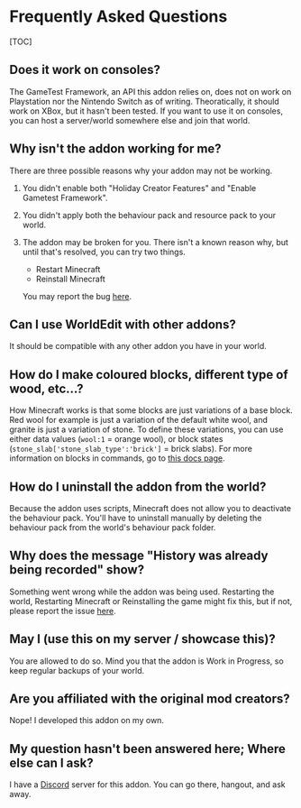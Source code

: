 # Frequently Asked Questions

[TOC]

## Does it work on consoles?

The GameTest Framework, an API this addon relies on, does not on work on Playstation nor the Nintendo Switch as of writing. Theoratically, it should work on XBox, but it hasn't been tested. If you want to use it on consoles, you can host a server/world somewhere else and join that world.

## Why isn't the addon working for me?

There are three possible reasons why your addon may not be working.

1. You didn't enable both "Holiday Creator Features" and "Enable Gametest Framework".
2. You didn't apply both the behaviour pack and resource pack to your world.
3. The addon may be broken for you. There isn't a known reason why, but until that's resolved, you can try two things.

    * Restart Minecraft
    * Reinstall Minecraft 
  
    You may report the bug [here](https://github.com/SIsilicon/WorldEdit-BE/issues).

## Can I use WorldEdit with other addons?

It should be compatible with any other addon you have in your world.

## How do I make coloured blocks, different type of wood, etc...?

How Minecraft works is that some blocks are just variations of a base block. Red wool for example is just a variation of the default white wool, and granite is just a variation of stone. To define these variations, you can use either data values (`wool:1` = orange wool), or block states (`stone_slab['stone_slab_type':'brick']` = brick slabs). For more information on blocks in commands, go to [this docs page](/usage/general/patterns).
 
## How do I uninstall the addon from the world?

Because the addon uses scripts, Minecraft does not allow you to deactivate the behaviour pack. You'll have to uninstall manually by deleting the behaviour pack from the world's behaviour pack folder.

## Why does the message "History was already being recorded" show?

Something went wrong while the addon was being used. Restarting the world, Restarting Minecraft or Reinstalling the game might fix this, but if not, please report the issue [here](https://github.com/SIsilicon/WorldEdit-BE/issues).

## May I (use this on my server / showcase this)?

You are allowed to do so. Mind you that the addon is Work in Progress, so keep regular backups of your world.

## Are you affiliated with the original mod creators?

Nope! I developed this addon on my own.

## My question hasn't been answered here; Where else can I ask?

I have a [Discord](https://discord.gg/M5uAkr9WU2) server for this addon. You can go there, hangout, and ask away.

